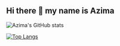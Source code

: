 ## Hi there :wave: my name is Azima

![Azima's GitHub stats](https://github-readme-stats.vercel.app/api?username=AzimaKai&show_icons=true&theme=radical)

[![Top Langs](https://github-readme-stats.vercel.app/api/top-langs/?username=AzimaKai&layout=compact)](https://github.com/AzimaKai/github-readme-stats)
